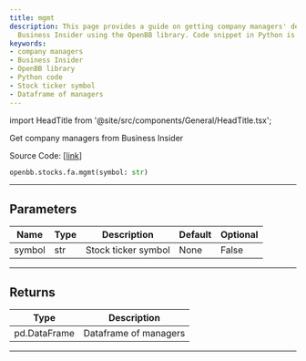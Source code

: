 ```yaml
---
title: mgmt
description: This page provides a guide on getting company managers' details from
  Business Insider using the OpenBB library. Code snippet in Python is provided.
keywords:
- company managers
- Business Insider
- OpenBB library
- Python code
- Stock ticker symbol
- Dataframe of managers
---
```


import HeadTitle from '@site/src/components/General/HeadTitle.tsx';

<HeadTitle title="stocks.fa.mgmt - Reference | OpenBB SDK Docs" />

Get company managers from Business Insider

Source Code: [[link](https://github.com/OpenBB-finance/OpenBBTerminal/tree/main/openbb_terminal/stocks/fundamental_analysis/business_insider_model.py#L19)]

```python
openbb.stocks.fa.mgmt(symbol: str)
```

---

## Parameters

| Name | Type | Description | Default | Optional |
| ---- | ---- | ----------- | ------- | -------- |
| symbol | str | Stock ticker symbol | None | False |


---

## Returns

| Type | Description |
| ---- | ----------- |
| pd.DataFrame | Dataframe of managers |
---
